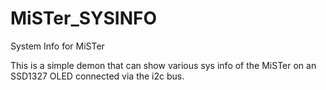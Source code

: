 # MiSTer_SYSINFO
System Info for MiSTer

This is a simple demon that can show various sys info of the MiSTer on an SSD1327 OLED connected via the i2c bus.
